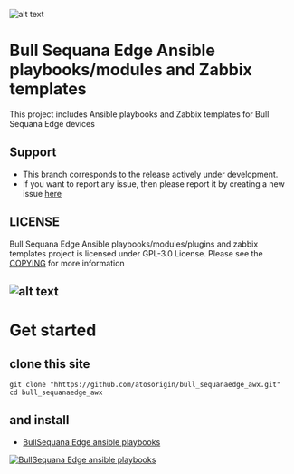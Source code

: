 ![alt text](https://atos.net/wp-content/uploads/2019/05/BullSequana-Edge-1.png) 

# Bull Sequana Edge Ansible playbooks/modules and Zabbix templates

This project includes Ansible playbooks and Zabbix templates for Bull Sequana Edge devices

## Support
  * This branch corresponds to the release actively under development.
  * If you want to report any issue, then please report it by creating a new issue [here](https://github.com/atosorigin/bull_sequanaedge_awx/issues)
  
## LICENSE
Bull Sequana Edge Ansible playbooks/modules/plugins and zabbix templates project is licensed under GPL-3.0 License. Please see the [COPYING](./COPYING.md) for more information

![alt text](https://atos.net/wp-content/uploads/2019/05/BullSequanaEdge_Atos.png)  
-----
# Get started 
## clone this site
```
git clone "hhttps://github.com/atosorigin/bull_sequanaedge_awx.git"
cd bull_sequanaedge_awx
```

## and install 

- [BullSequana Edge ansible playbooks](./ansible/readme.md)

[![BullSequana Edge ansible playbooks](https://img.youtube.com/vi/5RTAYFUG6mQ/0.jpg)](https://www.youtube.com/watch?v=5RTAYFUG6mQ)